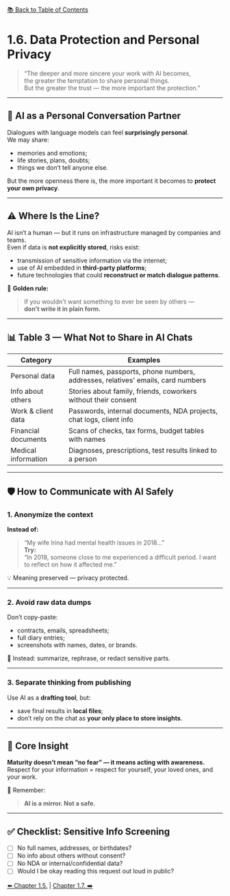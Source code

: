 [📚 Back to Table of Contents](../../README.md)

# 1.6. Data Protection and Personal Privacy

> “The deeper and more sincere your work with AI becomes,  
> the greater the temptation to share personal things.  
> But the greater the trust — the more important the protection.”

---

## 🧠 AI as a Personal Conversation Partner

Dialogues with language models can feel **surprisingly personal**.  
We may share:
- memories and emotions;
- life stories, plans, doubts;
- things we don’t tell anyone else.

But the more openness there is, the more important it becomes to **protect your own privacy**.

---

## ⚠ Where Is the Line?

AI isn’t a human — but it runs on infrastructure managed by companies and teams.  
Even if data is **not explicitly stored**, risks exist:

- transmission of sensitive information via the internet;
- use of AI embedded in **third-party platforms**;
- future technologies that could **reconstruct or match dialogue patterns**.

📌 **Golden rule:**  
> If you wouldn't want something to ever be seen by others —  
> **don’t write it in plain form.**

---

## 📊 Table 3 — What Not to Share in AI Chats

| Category                 | Examples                                                                 |
|--------------------------|--------------------------------------------------------------------------|
| Personal data            | Full names, passports, phone numbers, addresses, relatives' emails, card numbers |
| Info about others        | Stories about family, friends, coworkers without their consent           |
| Work & client data       | Passwords, internal documents, NDA projects, chat logs, client info      |
| Financial documents      | Scans of checks, tax forms, budget tables with names                    |
| Medical information      | Diagnoses, prescriptions, test results linked to a person               |

---

## 🛡 How to Communicate with AI Safely

### 1. Anonymize the context  
**Instead of:**  
> “My wife Irina had mental health issues in 2018...”  
**Try:**  
> “In 2018, someone close to me experienced a difficult period. I want to reflect on how it affected me.”

💡 Meaning preserved — privacy protected.

---

### 2. Avoid raw data dumps  
Don’t copy-paste:
- contracts, emails, spreadsheets;
- full diary entries;
- screenshots with names, dates, or brands.

🧠 Instead: summarize, rephrase, or redact sensitive parts.

---

### 3. Separate thinking from publishing  
Use AI as a **drafting tool**, but:
- save final results in **local files**;
- don’t rely on the chat as **your only place to store insights**.

---

## 🎯 Core Insight

**Maturity doesn’t mean “no fear” — it means acting with awareness.**  
Respect for your information = respect for yourself, your loved ones, and your work.

📌 Remember:  
> **AI is a mirror. Not a safe.**

---

## ✅ Checklist: Sensitive Info Screening

- ☐ No full names, addresses, or birthdates?
- ☐ No info about others without consent?
- ☐ No NDA or internal/confidential data?
- ☐ Would I be okay reading this request out loud in public?

[⬅️ Chapter 1.5.](chapter15.md)  |  [Chapter 1.7. ➡️](chapter17.md)